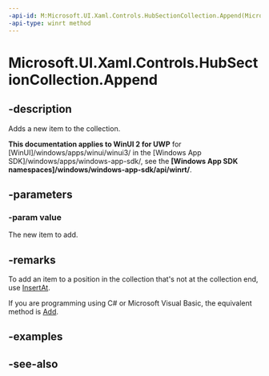 ```yaml
---
-api-id: M:Microsoft.UI.Xaml.Controls.HubSectionCollection.Append(Microsoft.UI.Xaml.Controls.HubSection)
-api-type: winrt method
---
```


<!-- Method syntax
public void Append(Windows.UI.Xaml.Controls.HubSection value)
-->

# Microsoft.UI.Xaml.Controls.HubSectionCollection.Append

## -description
Adds a new item to the collection.

**This documentation applies to WinUI 2 for UWP** for [WinUI]/windows/apps/winui/winui3/ in the [Windows App SDK]/windows/apps/windows-app-sdk/, see the **[Windows App SDK namespaces]/windows/windows-app-sdk/api/winrt/**.

## -parameters
### -param value
The new item to add.

## -remarks
To add an item to a position in the collection that's not at the collection end, use [InsertAt](hubsectioncollection_insertat_504446638.md).

If you are programming using C# or Microsoft Visual Basic, the equivalent method is [Add](hubsectioncollection_add.md).

## -examples

## -see-also
